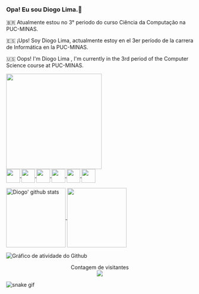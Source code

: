 ### Opa! Eu sou Diogo Lima.👋
<p> 🇧🇷 Atualmente estou no 3° periodo do curso Ciência da Computação na PUC-MINAS. </p>
<p> 🇪🇸 ¡Ups! Soy Diogo Lima, actualmente estoy en el 3er período de la carrera de Informática en la PUC-MINAS.</p>
<p> 🇺🇸 Oops! I'm Diogo Lima , I'm currently in the 3rd period of the Computer Science course at PUC-MINAS.</p>

<a href="https://github.com/DiogoLima11">
  <img height = 257 align="center" src="https://cdn.discordapp.com/attachments/961328850262958120/1082373985548910632/gif-diogo.gif" />
</a><br>

<a href="https://www.instagram.com/diogo_puyol/">
  <img height = 36.7 align="center" src="https://img.shields.io/badge/Instagram-E4405F?style=for-the-badge&logo=instagram&logoColor=white"/>
</a>

<a href="https://steamcommunity.com/profiles/76561199164311924/">
  <img height = 36.7 align="center" src="https://img.shields.io/badge/Steam-000000?style=for-the-badge&logo=steam&logoColor=white"/>
</a>


<a href="https://www.youtube.com/channel/UCawq4kIOEEvQLzE9LGAQUQQ">
  <img height = 36.7 align="center" src="https://img.shields.io/badge/YouTube-FF0000?style=for-the-badge&logo=youtube&logoColor=white"/>
</a>


<a href="https://www.twitch.tv/puyol_games">
  <img height = 36.7 align="center" src="https://img.shields.io/badge/Twitch-9146FF?style=for-the-badge&logo=twitch&logoColor=white"/>
</a>

<a href="https://www.linkedin.com/in/diogo-lima-891aa6264">
  <img height = 36.7 align="center" src="https://img.shields.io/badge/LinkedIn-0077B5?style=for-the-badge&logo=linkedin&logoColor=white"/>
</a>

<a href="mailto:diogopuyollima011@gmail.com">
  <img height = 36.7 align="center" src="https://img.shields.io/badge/Gmail-D14836?style=for-the-badge&logo=gmail&logoColor=white"/>
</a><br>

<p></p>

<a href="https://github.com/diogolima11">
  <img height = 160 align="center" src="https://github-readme-stats.vercel.app/api?username=diogolima11&show_icons=true&theme=radical" alt="Diogo' github stats" />
</a>

<a href="https://github.com/DiogoLima11">
  <img height = 160 align="center" src="https://github-readme-stats.vercel.app/api/top-langs/?username=diogolima11&layout=compact&theme=radical" />
</a>

<p></p>

![ Gráfico de atividade do Github ](https://github-readme-activity-graph.cyclic.app/graph?username=DiogoLima11&theme=synthwave&bg_color=141321&title_color=f34b7d&icon_color=f34b7d&text_color=f34b7d)

<p align="center">
  Contagem de visitantes<br>
  <img src="https://profile-counter.glitch.me/diogolima11/count.svg" />
</p>


![snake gif](https://github.com/DiogoLima11/DiogoLima11/blob/output/github-contribution-grid-snake.svg)
